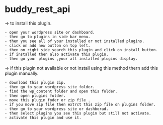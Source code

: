 # buddy_rest_api

-> to install this plugin.

    - open your wordpress site or dashboard.
    - then go to plugins in side bar menu.
    - then you see all of your installed or not installed plugins.
    - click on add new button on top left.
    - then on right side search this plugin and click on install button.
    - if installed then also activate this plugin.
    - then go your plugins ,your all installed plugins display.
    
-> if this plugin not available or not install using this method
   thern add this plugin manually.
   
    - download this plugin zip.
    - then go to your wordpress site folder.
    - find the wp_content folder and open this folder.
    - then open plugins folder.
    - move this plugin foder or zip file .
    - if you move zip file then extrct this zip file on plugins folder.
    - then go to your wordpress site or dashborad.
    - then select plugins you see this plugin but still not activate.
    - activate this plugin and use it.
